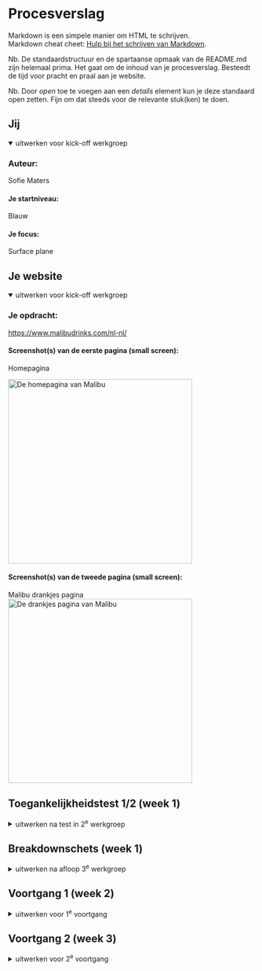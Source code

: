 # Procesverslag
Markdown is een simpele manier om HTML te schrijven.  
Markdown cheat cheet: [Hulp bij het schrijven van Markdown](https://github.com/adam-p/markdown-here/wiki/Markdown-Cheatsheet).

Nb. De standaardstructuur en de spartaanse opmaak van de README.md zijn helemaal prima. Het gaat om de inhoud van je procesverslag. Besteedt de tijd voor pracht en praal aan je website.

Nb. Door *open* toe te voegen aan een *details* element kun je deze standaard open zetten. Fijn om dat steeds voor de relevante stuk(ken) te doen.





## Jij

<details open>
  <summary>uitwerken voor kick-off werkgroep</summary>

  ### Auteur:
  Sofie Maters

  #### Je startniveau:
  Blauw

  #### Je focus:
  Surface plane
 
</details>




## Je website

<details open>
  <summary>uitwerken voor kick-off werkgroep</summary>

  ### Je opdracht:
  https://www.malibudrinks.com/nl-nl/

  #### Screenshot(s) van de eerste pagina (small screen): 
  Homepagina

  <img src="readme-images/www.malibudrinks.com_nl-nl_ (1).png" width="375px" alt="De homepagina van Malibu">

  #### Screenshot(s) van de tweede pagina (small screen):
  Malibu drankjes pagina
  <img src="readme-images/www.malibudrinks.com_nl-nl_drinks_.png" width="375px" alt="De drankjes pagina van Malibu">
 
</details>



## Toegankelijkheidstest 1/2 (week 1)

<details>
  <summary>uitwerken na test in 2<sup>e</sup> werkgroep</summary>

  ### Bevindingen
  Lijst met je bevindingen die in de test naar voren kwamen:

  Ik vond het persoonlijk erg lastig en onbegrijpelijk om hiermee te werken. 
  De screenreader las de hele tijd elk woord voor, ook de woorden die niet nuttig waren. In het hamburger menu staan bijvoorbeeld afbeeldingen in een carousel, hij leest daarin elke tekst 3x voor wat heel storend is. 

  Meerdere keren als ik een zin of een woord naar onder wilde gaan, vloog de screenreader naar boven, en klopte de volghorde niet meer. Ook leeest hij vaak oppeens letters op ipv woorden of zinnen. Dit veranderd de hele tijd oppeens. 

</details>



## Breakdownschets (week 1)

<details>
  <summary>uitwerken na afloop 3<sup>e</sup> werkgroep</summary>

  ### de hele pagina: 
  <img src="readme-images/dummy-plaatje.jpg" width="375px" alt="breakdown van de hele pagina">

  ### dynamisch deel (bijv menu): 
  <img src="readme-images/dummy-plaatje.jpg" width="375px" alt="breakdown van een dynamisch deel">

  ### wellicht nog een dynamisch deel (bijv filter): 
  <img src="readme-images/dummy-plaatje.jpg" width="375px" alt="breakdown van nog een dynamisch deel">

</details>


## Voortgang 1 (week 2)

<details>
  <summary>uitwerken voor 1<sup>e</sup> voortgang</summary>

  ### Stand van zaken
  De Html in elkaar zetten ging best prima, wel loop ik tegen wat punten aan, ik heb een bewegende banner op 
  mijn gekozen site, maar heb geen idee hoe ik die maak. Ik mis ook een filmpje die op mijn site staat.
  Die staat namelijk niet bij de gedownloade items:
   <img src="images/Scherm­afbeelding 2025-09-11 om 19.58.38.png" alt="Scherm­afbeelding van header op malibu site">

  dus ik moet nog even uitzoeken hoe ik die kan krijgen.
  Ook mis ik de iconen op de site, dus de sterren: 
  <img src="images/Scherm­afbeelding 2025-09-11 om 20.00.56.png" alt="schermafbeelding van sterren op malibu site">

 en mis ik de social media iconen.
<img src="images/Scherm­afbeelding 2025-09-11 om 20.01.05.png" alt="schermafbeelding van social media iconen op malibu site">

ik denk dat het het beste is als ik die gewoon zelf namaak op illustrator maar ik moet nog even kijken. 
ik ben alleen nog niet begonnen aan de carousel, maar daar wil ik later even naar kijken.

Alle opmerkingen die ik op mijn code heb of dingen die er nog in moeten heb  ik in opmerkingen erbij gezet.


  ### Agenda voor meeting
  
  Vragen: 
  - Hoe maak ik de begwegend banner?
  - Hoe haal ik de iconen van de site die niet in de afbeeldingen mee werden gegeven?
  - Hoe zet ik bijna alles op mijn site in uppercase? type in dan in uppercase in mijn html?
  


  ### Verslag van meeting
  hier na afloop snel de uitkomsten van de meeting vastleggen

  - Dit kan je opzoeken op code.pen
  - je kan een icoon als svg downloaden op https://www.svgrepo.com
  - De tekst kan je hoofdletters maken in CSS text-transform uppercase, dat doe je bijv zo: h2 {text-transform: uppercase;

  Extra punten:
}
  - Probeer minder divs te gebruiken in je code, dit kan je oplossen met een section, daarna voeg je een h2 element toe die je op hidden zet.
  - Helaas mag je geen classes gebruiken, dus dat wordt n:th of type.
  - In de footer kan je gebruik maken van een list (ul met li) en met linkjes (a).

</details>


## Voortgang 2 (week 3)

<details>
  <summary>uitwerken voor 2<sup>e</sup> voortgang</summary>

  ### Stand van zaken
  Ik heb de eerste pagina bijna helemaal af, ik moet nog een paar dingen zoals het hamburgermenu en ik moet nog wat dingen aanpassen. wat minder goed ging was dat ik met classes heb gewerkt, wat dus niet de bedoeling was. Het was wel een tegenvaller dat ik dit nu helemaal moet aanpassen. Ook lukte heb downloaden van mijn font niet, ik heb een student assistent er nog een berichtje over gestuurd, maar het heeft niet echt geholpen.
  <img src="readme-images/Scherm­afbeelding 2025-09-30 om 11.23.18.png" alt="screenshot van de site wat de student assistent als voorbeeld stuurde">.e
  


## Toegankelijkheidstest 2/2 (week 4)

<details>
  <summary>uitwerken na test in 9<sup>e</sup> werkgroep</summary>

  ### Bevindingen
  Mijn site is meer toegangkelijk omdat:

  - Ik gebruik consistend een 'alt' bij elke afbeelding, op de orginele Malibu site wordt dit niet gedaan, waardoor het minder toegangkelijk wordt voor mensen die een screenreader gebruiken.
  - ik gebruik header, main, section, article en een footer. De Malibu site is opgedeeld in divs, dit wordt ook lastiger voor screenreaders om te begrijpen.
  - ik heb mijn menu als nav met ul, li en a aangegeven, wat de semantische manier is om het te doen, de screenreader herkent dit als navigatie. Op de Malibu site zitten de meeste menu items in verkeerde containers.
  - ik heb logische H1,H2,H3 en H4 gebruikt, terwijl ze op de Malibu site van H2 naar H5 naar H3 springen.


</details>


## Eindgesprek (week 5)

<details>
  <summary>uitwerken voor eindgesprek</summary>

  ### Je uitkomst - karakteristiek screenshots:
  <img src="readme-images/Scherm­afbeelding 2025-09-30 om 13.29.40.png" width="375px" alt="uitomst opdracht 1">


  ### Dit ging goed/Heb ik geleerd: 
  Hoe ik een bewegende banner maak:
  <img src="readme-images/Scherm­afbeelding 2025-09-30 om 13.30.28.png" alt="bewegend banner">

  Hoe ik een goede slider maak:
  <img src="readme-images/Scherm­afbeelding 2025-09-30 om 13.30.43.png" alt="slider">

  Hoe ik te werk ga met nth-of-type:
  <img src="readme-images/Scherm­afbeelding 2025-09-30 om 13.31.14.png" alt="nth-of-type">

  Hoe ik svg iconen van een site haal:
  <img src="readme-images/Scherm­afbeelding 2025-09-30 om 13.34.19.png" alt="svg iconen">

  Hoe ik een slider maak waarbij je het lettertype aan kan passen:
  <img src="readme-images/Scherm­afbeelding 2025-09-30 om 13.34.32.png" alt="Lettergrootte slider">


  ### Dit was lastig/Is niet gelukt:
  Het helemaal uitwerken van het hamburgermenu, die van mij:
  <img src="readme-images/Scherm­afbeelding 2025-09-30 om 13.36.43.png" alt="hamburgermenu">
  hoe die hoort:
  <img src="readme-images/Scherm­afbeelding 2025-09-30 om 13.38.24.png" alt="hamburgermenu 2">

  De slider is niet helemaal identiek, die van mij:
  <img src="readme-images/Scherm­afbeelding 2025-09-30 om 13.30.43.png" alt="slider">
  hoe die hoort:
  <img src="readme-images/Scherm­afbeelding 2025-09-30 om 13.40.25.png" alt="slider 2">



</details>





## Bronnenlijst

<details open>
  <summary>continu bijhouden terwijl je werkt</summary>

  1. https://codepen.io/fullcircledesign/pen/bGxJLRq (Bewegende banner)
  2. https://chatgpt.com/share/68dba8f8-c8d4-8001-bb8b-833c95f9f636 (Lettertype grootte slider)
  3. https://codepen.io/Sofie-Maters/pen/JoGKKVN (Carousel)

</details>
